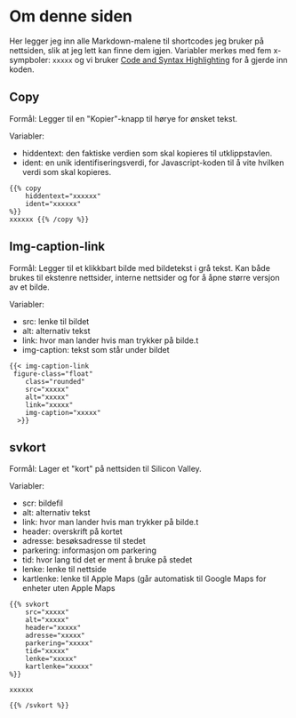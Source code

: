 # Om denne siden

Her legger jeg inn alle Markdown-malene til shortcodes jeg bruker på nettsiden, slik at jeg lett kan finne dem igjen. Variabler merkes med fem x-sympboler: ```xxxxx``` og vi bruker
[Code and Syntax Highlighting](https://github.com/adam-p/markdown-here/wiki/Markdown-Cheatsheet#code-and-syntax-highlighting)
for å gjerde inn koden.

## Copy

Formål: Legger til en "Kopier"-knapp til hørye for ønsket tekst.

Variabler:
- hiddentext: den faktiske verdien som skal kopieres til utklippstavlen.
- ident: en unik identifiseringsverdi, for Javascript-koden til å vite hvilken verdi som skal kopieres.

```
{{% copy
	hiddentext="xxxxxx"
	ident="xxxxxx"
%}}
xxxxxx {{% /copy %}}
```

## Img-caption-link

Formål: Legger til et klikkbart bilde med bildetekst i grå tekst. Kan både brukes til ekstenre nettsider, interne nettsider
og for å åpne større versjon av et bilde.

Variabler:
- src: lenke til bildet
- alt: alternativ tekst
- link: hvor man lander hvis man trykker på bilde.t
- img-caption: tekst som står under bildet

```
{{< img-caption-link
 figure-class="float"
    class="rounded"
    src="xxxxx"
    alt="xxxxx"
    link="xxxxx"
    img-caption="xxxxx"
  >}}
```

## svkort

Formål: Lager et "kort" på nettsiden til Silicon Valley.

Variabler:
- scr: bildefil
- alt: alternativ tekst
- link: hvor man lander hvis man trykker på bilde.t
- header: overskrift på kortet
- adresse: besøksadresse til stedet
- parkering: informasjon om parkering
- tid: hvor lang tid det er ment å bruke på stedet
- lenke: lenke til nettside
- kartlenke: lenke til Apple Maps (går automatisk til Google Maps for enheter uten Apple Maps

```
{{% svkort
	src="xxxxx"
	alt="xxxxx"
	header="xxxxx"
	adresse="xxxxx"
	parkering="xxxxx"
	tid="xxxxx"
	lenke="xxxxx"
	kartlenke="xxxxx"
%}}

xxxxxx

{{% /svkort %}}
```
